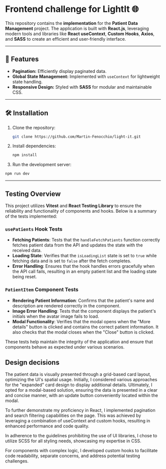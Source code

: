 # Frontend challenge for LightIt 🌐

This repository contains the **implementation** for the **Patient Data Management** project. The application is built with **React.js**, leveraging modern tools and libraries like **React useContext**, **Custom Hooks**, **Axios**, and **SASS** to create an efficient and user-friendly interface.

---

## 🚀 Features

- **Pagination:** Efficiently display paginated data.
- **Global State Management:** Implemented with `useContext` for lightweight state handling.
- **Responsive Design:** Styled with **SASS** for modular and maintainable CSS.

---

## 🛠️ Installation

1. Clone the repository:
   ```bash
   git clone https://github.com/Martin-Fenocchio/light-it.git
   ```
2. Install dependencies:
   ```bash
   npm install
   ```
3. Run the development server:

```bash
npm run dev
```

---

## Testing Overview

This project utilizes **Vitest** and **React Testing Library** to ensure the reliability and functionality of components and hooks. Below is a summary of the tests implemented:

### `usePatients` Hook Tests

- **Fetching Patients**: Tests that the `handleFetchPatients` function correctly fetches patient data from the API and updates the state with the received data.
- **Loading State**: Verifies that the `isLoadingList` state is set to `true` while fetching data and is set to `false` after the fetch completes.
- **Error Handling**: Ensures that the hook handles errors gracefully when the API call fails, resulting in an empty patient list and the loading state being reset.

### `PatientItem` Component Tests

- **Rendering Patient Information**: Confirms that the patient's name and description are rendered correctly in the component.
- **Image Error Handling**: Tests that the component displays the patient's initials when the avatar image fails to load.
- **Modal Functionality**: Verifies that the modal opens when the "More details" button is clicked and contains the correct patient information. It also checks that the modal closes when the "Close" button is clicked.

These tests help maintain the integrity of the application and ensure that components behave as expected under various scenarios.

## Design decisions

The patient data is visually presented through a grid-based card layout, optimizing the UI's spatial usage. Initially, I considered various approaches for the "expanded" card design to display additional details. Ultimately, I opted for a modal-based solution, ensuring the data is presented in a clear and concise manner, with an update button conveniently located within the modal.

To further demonstrate my proficiency in React, I implemented pagination and search filtering capabilities on the page. This was achieved by leveraging a combination of useContext and custom hooks, resulting in enhanced performance and code quality.

In adherence to the guidelines prohibiting the use of UI libraries, I chose to utilize SCSS for all styling needs, showcasing my expertise in CSS.

For components with complex logic, I developed custom hooks to facilitate code readability, separate concerns, and address potential testing challenges.
